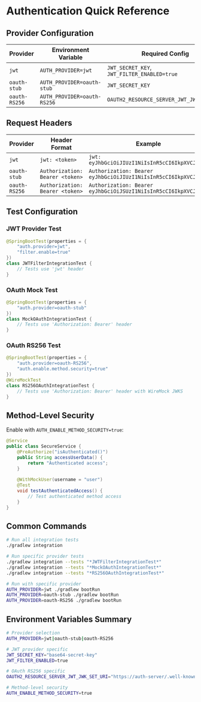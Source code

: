 # Authentication Quick Reference

## Provider Configuration

| Provider | Environment Variable | Required Config |
|----------|-------------------|-----------------|
| `jwt` | `AUTH_PROVIDER=jwt` | `JWT_SECRET_KEY`, `JWT_FILTER_ENABLED=true` |
| `oauth-stub` | `AUTH_PROVIDER=oauth-stub` | `JWT_SECRET_KEY` |
| `oauth-RS256` | `AUTH_PROVIDER=oauth-RS256` | `OAUTH2_RESOURCE_SERVER_JWT_JWK_SET_URI` |

## Request Headers

| Provider | Header Format | Example |
|----------|---------------|---------|
| `jwt` | `jwt: <token>` | `jwt: eyJhbGciOiJIUzI1NiIsInR5cCI6IkpXVCJ9...` |
| `oauth-stub` | `Authorization: Bearer <token>` | `Authorization: Bearer eyJhbGciOiJIUzI1NiIsInR5cCI6IkpXVCJ9...` |
| `oauth-RS256` | `Authorization: Bearer <token>` | `Authorization: Bearer eyJhbGciOiJSUzI1NiIsInR5cCI6IkpXVCJ9...` |

## Test Configuration

### JWT Provider Test
```java
@SpringBootTest(properties = {
    "auth.provider=jwt",
    "filter.enable=true"
})
class JWTFilterIntegrationTest {
    // Tests use 'jwt' header
}
```

### OAuth Mock Test
```java
@SpringBootTest(properties = {
    "auth.provider=oauth-stub"
})
class MockOAuthIntegrationTest {
    // Tests use 'Authorization: Bearer' header
}
```

### OAuth RS256 Test
```java
@SpringBootTest(properties = {
    "auth.provider=oauth-RS256",
    "auth.enable.method.security=true"
})
@WireMockTest
class RS256OAuthIntegrationTest {
    // Tests use 'Authorization: Bearer' header with WireMock JWKS
}
```

## Method-Level Security

Enable with `AUTH_ENABLE_METHOD_SECURITY=true`:

```java
@Service
public class SecureService {
    @PreAuthorize("isAuthenticated()")
    public String accessUserData() {
        return "Authenticated access";
    }
    
    @WithMockUser(username = "user")
    @Test
    void testAuthenticatedAccess() {
        // Test authenticated method access
    }
}
```

## Common Commands

```bash
# Run all integration tests
./gradlew integration

# Run specific provider tests
./gradlew integration --tests "*JWTFilterIntegrationTest*"
./gradlew integration --tests "*MockOAuthIntegrationTest*"
./gradlew integration --tests "*RS256OAuthIntegrationTest*"

# Run with specific provider
AUTH_PROVIDER=jwt ./gradlew bootRun
AUTH_PROVIDER=oauth-stub ./gradlew bootRun
AUTH_PROVIDER=oauth-RS256 ./gradlew bootRun
```

## Environment Variables Summary

```bash
# Provider selection
AUTH_PROVIDER=jwt|oauth-stub|oauth-RS256

# JWT provider specific
JWT_SECRET_KEY="base64-secret-key"
JWT_FILTER_ENABLED=true

# OAuth RS256 specific
OAUTH2_RESOURCE_SERVER_JWT_JWK_SET_URI="https://auth-server/.well-known/jwks.json"

# Method-level security
AUTH_ENABLE_METHOD_SECURITY=true
```

